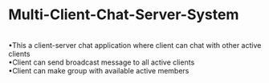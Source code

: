 # Multi-Client-Chat-Server-System
<br> •This a client-server chat application where client can chat with other active clients
<br> •Client can send broadcast message to all active clients
<br> •Client can make group with available active members
